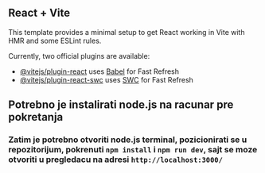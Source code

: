 ## React + Vite

This template provides a minimal setup to get React working in Vite with HMR and some ESLint rules.

Currently, two official plugins are available:

- [@vitejs/plugin-react](https://github.com/vitejs/vite-plugin-react/blob/main/packages/plugin-react/README.md) uses [Babel](https://babeljs.io/) for Fast Refresh
- [@vitejs/plugin-react-swc](https://github.com/vitejs/vite-plugin-react-swc) uses [SWC](https://swc.rs/) for Fast Refresh


## Potrebno je instalirati node.js na racunar pre pokretanja
### Zatim je potrebno otvoriti node.js terminal, pozicionirati se u repozitorijum, pokrenuti `npm install` i `npm run dev`, sajt se moze otvoriti u pregledacu na adresi `http://localhost:3000/`
